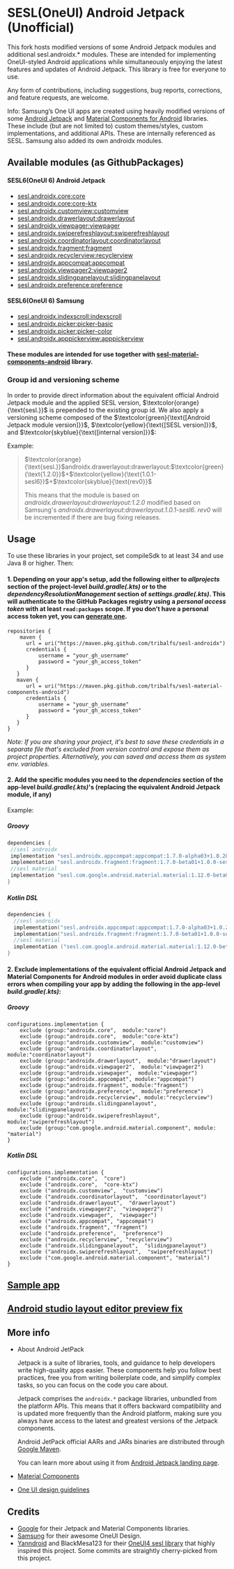 # SESL(OneUI) Android Jetpack (Unofficial)

This fork hosts modified versions of some Android Jetpack modules and additional sesl.androidx.* modules. These are intended for implementing OneUI-styled Android applications while simultaneously enjoying the latest features and updates of Android Jetpack. This library is free for everyone to use.

Any form of contributions, including suggestions, bug reports, corrections, and feature requests, are welcome.

Info: Samsung’s One UI apps are created using heavily modified versions of some [Android Jetpack](https://github.com/androidx/androidx) and [Material Components for Android](https://github.com/material-components/material-components-android) libraries. These include (but are not limited to) custom themes/styles, custom implementations, and additional APIs. These are internally referenced as SESL. Samsung also added its own androidx modules.

## Available modules (as GithubPackages)
#### SESL6(OneUI 6) Android Jetpack
- [sesl.androidx.core:core](https://github.com/tribalfs/sesl-androidx/packages/2110024)
- [sesl.androidx.core:core-ktx](https://github.com/tribalfs/sesl-androidx/packages/2110025)
- [sesl.androidx.customview:customview](https://github.com/tribalfs/sesl-androidx/packages/2110026)
- [sesl.androidx.drawerlayout:drawerlayout](https://github.com/tribalfs/sesl-androidx/packages/2110027)
- [sesl.androidx.viewpager:viewpager](https://github.com/tribalfs/sesl-androidx/packages/2110037)
- [sesl.androidx.swiperefreshlayout:swiperefreshlayout](https://github.com/tribalfs/sesl-androidx/packages/2110035)
- [sesl.androidx.coordinatorlayout:coordinatorlayout](https://github.com/tribalfs/sesl-androidx/packages/2110023)
- [sesl.androidx.fragment:fragment](https://github.com/tribalfs/sesl-androidx/packages/2110028)
- [sesl.androidx.recyclerview:recyclerview](https://github.com/tribalfs/sesl-androidx/packages/2110033)
- [sesl.androidx.appcompat:appcompat](https://github.com/tribalfs/sesl-androidx/packages/2110021)
- [sesl.androidx.viewpager2:viewpager2](https://github.com/tribalfs/sesl-androidx/packages/2110041)
- [sesl.androidx.slidingpanelayout:slidingpanelayout](https://github.com/tribalfs/sesl-androidx/packages/2110034)
- [sesl.androidx.preference:preference](https://github.com/tribalfs/sesl-androidx/packages/2110032)
#### SESL6(OneUI 6) Samsung
- [sesl.androidx.indexscroll:indexscroll](https://github.com/tribalfs/sesl-androidx/packages/2110029)
- [sesl.androidx.picker:picker-basic](https://github.com/tribalfs/sesl-androidx/packages/2110030)
- [sesl.androidx.picker:picker-color](https://github.com/tribalfs/sesl-androidx/packages/2110031)
- [sesl.androidx.apppickerview:apppickerview](https://github.com/tribalfs/sesl-androidx/packages/2110022)

#### These modules are intended for use together with [sesl-material-components-android](https://github.com/tribalfs/sesl-material-components-android?tab=readme-ov-file#sesloneui-material-components-for-android-unofficial) library.

### Group id and versioning scheme
In order to provide direct information about the equivalent official Android Jetpack module and the applied SESL version, $`\textcolor{orange}{\text{sesl.}}`$ is prepended to the existing group id. 
We also apply a versioning scheme composed of the $`\textcolor{green}{\text{[Android Jetpack module version]}}`$, $`\textcolor{yellow}{\text{[SESL version]}}`$, and $`\textcolor{skyblue}{\text{[internal version]}}`$:

Example:

> $`\textcolor{orange}{\text{sesl.}}`$androidx.drawerlayout:drawerlayout:$`\textcolor{green}{\text{1.2.0}}`$+$`\textcolor{yellow}{\text{1.0.1-sesl6}}`$+$`\textcolor{skyblue}{\text{rev0}}`$
>
> This means that the module is based on _androidx.drawerlayout:drawerlayout:1.2.0_ modified based on Samsung's _androidx.drawerlayout:drawerlayout.1.0.1-sesl6_. _rev0_ will be incremented if there are bug fixing releases.


## Usage
To use these libraries in your project, set compileSdk to at least 34 and use Java 8 or higher. Then:
#### 1. Depending on your app's setup, add the following either to _allprojects_ section of the project-level _build.gradle(.kts)_ or to the _dependencyResolutionManagement_ section of _settings.gradle(.kts)_. This will authenticate to the GitHub Packages registry using a _personal access token_ with at least `read:packages` scope. If you don’t have a personal access token yet, you can [generate one](https://github.com/settings/tokens/new).
```
repositories {
    maven {
      url = uri("https://maven.pkg.github.com/tribalfs/sesl-androidx")
      credentials {
          username = "your_gh_username"
          password = "your_gh_access_token"
      }
   } 
   maven {
      url = uri("https://maven.pkg.github.com/tribalfs/sesl-material-components-android")
      credentials {
          username = "your_gh_username"
          password = "your_gh_access_token"
      }
   } 
}
``` 
_Note: If you are sharing your project, it's best to save these credentials in a separate file that's excluded from version control and expose them as project properties. Alternatively, you can saved and access them as system env. variables._

#### 2. Add the specific modules you need to the _dependencies_ section of the app-level _build.gradle(.kts)_'s (replacing the equivalent Android Jetpack module, if any)

Example:
##### Groovy
 ```groovy
dependencies {
  //sesl androidx
  implementation "sesl.androidx.appcompat:appcompat:1.7.0-alpha03+1.0.28-sesl6+rev0"
  implementation "sesl.androidx.fragment:fragment:1.7.0-beta01+1.0.0-sesl6+rev0"
  //sesl material
  implementation "sesl.com.google.android.material.material:1.12.0-beta01+1.0.18-sesl6+rev0"
}
```

##### Kotlin DSL
```kotlin
dependencies {
  //sesl androidx
  implementation("sesl.androidx.appcompat:appcompat:1.7.0-alpha03+1.0.28-sesl6+rev0")
  implementation("sesl.androidx.fragment:fragment:1.7.0-beta01+1.0.0-sesl6+rev0")
  //sesl material
  implementation ("sesl.com.google.android.material.material:1.12.0-beta01+1.0.18-sesl6+rev0")
}
```

#### 2. Exclude implementations of the equivalent official Android Jetpack and Material Components for Android modules in order avoid duplicate class errors when compiling your app by adding the following in the app-level _build.gradle(.kts)_:
##### Groovy
```
configurations.implementation {
    exclude (group:"androidx.core",  module:"core")
    exclude (group:"androidx.core",  module:"core-ktx")
    exclude (group:"androidx.customview",  module:"customview")
    exclude (group:"androidx.coordinatorlayout",  module:"coordinatorlayout")
    exclude (group:"androidx.drawerlayout",  module:"drawerlayout")
    exclude (group:"androidx.viewpager2",  module:"viewpager2")
    exclude (group:"androidx.viewpager",  module:"viewpager")
    exclude (group:"androidx.appcompat", module:"appcompat")
    exclude (group:"androidx.fragment", module:"fragment")
    exclude (group:"androidx.preference",  module:"preference")
    exclude (group:"androidx.recyclerview", module:"recyclerview")
    exclude (group:"androidx.slidingpanelayout",  module:"slidingpanelayout")
    exclude (group:"androidx.swiperefreshlayout",  module:"swiperefreshlayout")
    exclude (group:"com.google.android.material.component", module: "material")
}
```
##### Kotlin DSL
```
configurations.implementation {
    exclude ("androidx.core",  "core")
    exclude ("androidx.core",  "core-ktx")
    exclude ("androidx.customview",  "customview")
    exclude ("androidx.coordinatorlayout",  "coordinatorlayout")
    exclude ("androidx.drawerlayout",  "drawerlayout")
    exclude ("androidx.viewpager2",  "viewpager2")
    exclude ("androidx.viewpager",  "viewpager")
    exclude ("androidx.appcompat", "appcompat")
    exclude ("androidx.fragment", "fragment")
    exclude ("androidx.preference",  "preference")
    exclude ("androidx.recyclerview", "recyclerview")
    exclude ("androidx.slidingpanelayout",  "slidingpanelayout")
    exclude ("androidx.swiperefreshlayout",  "swiperefreshlayout")
    exclude ("com.google.android.material.component", "material")
}
```

## [Sample app](https://github.com/tribalfs/oneui-design-sampleapp#one-ui-sample-app-using-sesl6-modules)

## [Android studio layout editor preview fix](https://github.com/tribalfs/android-studio-sec-fonts#android-studio-sec-fonts)


## More info
- About Android JetPack

  Jetpack is a suite of libraries, tools, and guidance to help developers write high-quality apps easier. These components help you follow best practices, free you from writing boilerplate code, and simplify complex tasks, so you can focus on the code you care about.

  Jetpack comprises the `androidx.*` package libraries, unbundled from the platform APIs. This means that it offers backward compatibility and is updated more frequently than the Android platform, making sure you always have access to the latest and greatest versions of the Jetpack components.

  Android JetPack official AARs and JARs binaries are distributed through [Google Maven](https://maven.google.com).

  You can learn more about using it from [Android Jetpack landing page](https://developer.android.com/jetpack).
- [Material Components](https://material.io/components?platform=android)
- [One UI design guidelines](https://developer.samsung.com/one-ui/index.html)

## Credits
- [Google](https://developer.android.com/jetpack) for their Jetpack and Material Components libraries.
- [Samsung](https://www.samsung.com/) for their awesome OneUI Design.
- [Yanndroid](https://github.com/Yanndroid) and BlackMesa123 for their [OneUI4 sesl library](https://github.com/OneUIProject/oneui-core) that highly inspired this project. Some commits are straightly cherry-picked from this project.

